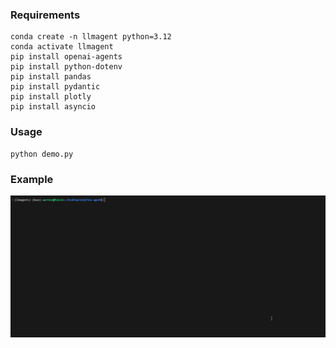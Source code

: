 ### Requirements
```
conda create -n llmagent python=3.12
conda activate llmagent
pip install openai-agents
pip install python-dotenv
pip install pandas
pip install pydantic
pip install plotly
pip install asyncio
```

### Usage
```
python demo.py
```

### Example
![Demo](assets/demo.gif)